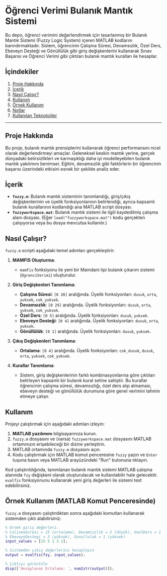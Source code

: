 # Öğrenci Verimi Bulanık Mantık Sistemi

Bu depo, öğrenci verimini değerlendirmek için tasarlanmış bir Bulanık Mantık Sistemi (Fuzzy Logic System) içeren MATLAB kodlarını barındırmaktadır. Sistem, öğrencinin Çalışma Süresi, Devamsızlık, Özel Ders, Ebeveyn Desteği ve Gönüllülük gibi giriş değişkenlerini kullanarak Sınav Başarısı ve Öğrenci Verimi gibi çıktıları bulanık mantık kuralları ile hesaplar.

## İçindekiler

1.  [Proje Hakkında](#proje-hakkında)
2.  [İçerik](#içerik)
3.  [Nasıl Çalışır?](#nasıl-çalışır)
4.  [Kullanım](#kullanım)
5.  [Örnek Kullanım](#örnek-kullanım)
6.  [Notlar](#notlar)
7.  [Kullanılan Teknolojiler](#kullanılan-teknolojiler)

---

## Proje Hakkında

Bu proje, bulanık mantık prensiplerini kullanarak öğrenci performansını nicel olarak değerlendirmeyi amaçlar. Geleneksel keskin mantık yerine, gerçek dünyadaki belirsizlikleri ve karmaşıklığı daha iyi modelleyebilen bulanık mantık yakılımını benimser. Eğitim, devamsızlık gibi faktörlerin bir öğrencinin başarısı üzerindeki etkisini esnek bir şekilde analiz eder.

## İçerik

* **`fuzzy.m`**: Bulanık mantık sisteminin tanımlandığı, giriş/çıkış değişkenlerinin ve üyelik fonksiyonlarının belirlendiği, ayrıca kapsamlı bulanık kurallarının kodlandığı ana MATLAB script dosyası.
* **`fuzzyworkspace.mat`**: Bulanık mantık sistemi ile ilgili kaydedilmiş çalışma alanı dosyası. (Eğer `load("fuzzyworkspace.mat")` kodu gerçekten çalışıyorsa veya bu dosya mevcutsa kullanılır.)

## Nasıl Çalışır?

`fuzzy.m` scripti aşağıdaki temel adımları gerçekleştirir:

1.  **MAMFIS Oluşturma**:
    * `mamfis` fonksiyonu ile yeni bir Mamdani tipi bulanık çıkarım sistemi (`OgrenciVerimi`) oluşturulur.

2.  **Giriş Değişkenleri Tanımlama**:
    * **Çalışma Süresi**: `[0 20]` aralığında. Üyelik fonksiyonları: `dusuk`, `orta`, `yuksek`, `cok_yuksek`.
    * **Devamsızlık**: `[0 29]` aralığında. Üyelik fonksiyonları: `dusuk`, `orta`, `yuksek`, `cok_yuksek`.
    * **Özel Ders**: `[0 5]` aralığında. Üyelik fonksiyonları: `dusuk`, `yuksek`.
    * **Ebeveyn Desteği**: `[0 4]` aralığında. Üyelik fonksiyonları: `dusuk`, `orta`, `yuksek`.
    * **Gönüllülük**: `[0 1]` aralığında. Üyelik fonksiyonları: `dusuk`, `yuksek`.

3.  **Çıkış Değişkenleri Tanımlama**:
    * **Ortalama**: `[0 4]` aralığında. Üyelik fonksiyonları: `cok_dusuk`, `dusuk`, `orta`, `yuksek`, `cok_yuksek`.

4.  **Kurallar Tanımlama**:
    * Sistem, giriş değişkenlerinin farklı kombinasyonlarına göre çıktıları belirleyen kapsamlı bir bulanık kural setine sahiptir. Bu kurallar öğrencinin çalışma süresi, devamsızlığı, özel ders alıp almaması, ebeveyn desteği ve gönüllülük durumuna göre genel verimini tahmin etmeye çalışır.

## Kullanım

Projeyi çalıştırmak için aşağıdaki adımları izleyin:

1.  **MATLAB yazılımını** bilgisayarınıza kurun.
2.  `fuzzy.m` dosyasını ve (varsa) `fuzzyworkspace.mat` dosyasını MATLAB ortamınızın erişebileceği bir dizine yerleştirin.
3.  MATLAB ortamında `fuzzy.m` dosyasını açın.
4.  Kodu çalıştırmak için MATLAB komut penceresine `fuzzy` yazın ve `Enter` tuşuna basın veya MATLAB arayüzündeki "Run" butonuna tıklayın.

Kod çalıştırıldığında, tanımlanan bulanık mantık sistemi MATLAB çalışma alanında `fzy` değişkeni olarak oluşturulacak ve kullanılabilir hale gelecektir. `evalfis` fonksiyonunu kullanarak yeni giriş değerleri ile sistemi test edebilirsiniz.

## Örnek Kullanım (MATLAB Komut Penceresinde)

`fuzzy.m` dosyasını çalıştırdıktan sonra aşağıdaki komutları kullanarak sistemden çıktı alabilirsiniz:

```matlab
% Örnek giriş değerleri:
% CalismaSuresi = 15 (ortalama), Devamsizlik = 5 (düşük), OzelDers = 1 (evet)
% EbeveynDestegi = 3 (yüksek), Gonulluluk = 1 (yüksek)
input_values = [15 5 1 3 1];

% Sistemden çıkış değerlerini hesaplayın
output = evalfis(fzy, input_values);

% Çıktıyı görüntüle
disp(['Hesaplanan Ortalama: ', num2str(output)]);
